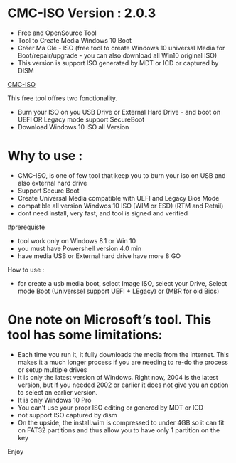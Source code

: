 # CMC-ISO Version : 2.0.3
* Free and OpenSource Tool
* Tool to Create Media Windows 10 Boot 
* Créer Ma Clé - ISO (free tool to create Windows 10 universal Media for Boot/repair/upgrade - you can also download all Win10 original ISO)
* This version is support ISO generated by MDT or ICD or captured by DISM

[CMC-ISO](https://user-images.githubusercontent.com/49924401/104088399-eeb65280-5266-11eb-96fd-e7f1216c3146.gif)

This free tool offres two fonctionality. 

* Burn your ISO on you USB Drive or External Hard Drive - and boot on UEFI OR Legacy mode support SecureBoot
* Download Windows 10 ISO all Version


# Why to use : 

* CMC-ISO, is one of few tool that keep you to burn your iso on USB and also external hard drive
* Support Secure Boot
* Create Universal Media compatible with UEFI and Legacy Bios Mode
* compatible all version Windwos 10 ISO (WIM or ESD) (RTM and Retail)
* dont need install, very fast, and tool is signed and verified 

#prerequiste
* tool work only on Windows 8.1 or Win 10
* you must have Powershell version 4.0 min
* have media USB or External hard drive have more 8 GO

 How to use :
* for create a usb media boot, select Image ISO, select your Drive, Select mode Boot (Universsel support UEFI + LEgacy) or (MBR for old Bios)

# One note on Microsoft’s tool. This tool has some limitations:

* Each time you run it, it fully downloads the media from the internet. This makes it a much longer process if you are needing to re-do the process or setup multiple drives
* It is only the latest version of Windows. Right now, 2004 is the latest version, but if you needed 2002 or earlier it does not give you an option to select an earlier version.
* It is only Windows 10 Pro
* You can't use your propr ISO editing or genered by MDT or ICD 
* not support ISO captured by dism
* On the upside, the install.wim is compressed to under 4GB so it can fit on FAT32 partitions and thus allow you to have only 1 partition on the key 

Enjoy
